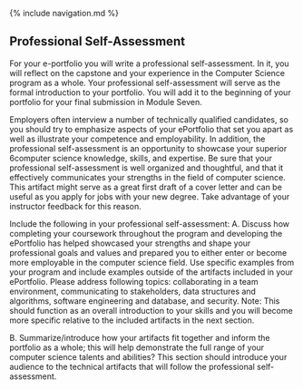 {% include navigation.md %}
## Professional Self-Assessment ##

For your e-portfolio you will write a professional self-assessment. In it, you will reflect on the capstone and your
experience in the Computer Science program as a whole. Your professional self-assessment will serve as the formal introduction to your portfolio. You
will add it to the beginning of your portfolio for your final submission in Module Seven.

Employers often interview a number of technically qualified candidates, so you should try to emphasize aspects of your ePortfolio that set you apart as
well as illustrate your competence and employability. In addition, the professional self-assessment is an opportunity to showcase your superior
6computer science knowledge, skills, and expertise. Be sure that your professional self-assessment is well organized and thoughtful, and that it
effectively communicates your strengths in the field of computer science. This artifact might serve as a great first draft of a cover letter and can be
useful as you apply for jobs with your new degree. Take advantage of your instructor feedback for this reason.

Include the following in your professional self-assessment:
A. Discuss how completing your coursework throughout the program and developing the ePortfolio has helped showcased your strengths and
shape your professional goals and values and prepared you to either enter or become more employable in the computer science field. Use
specific examples from your program and include examples outside of the artifacts included in your ePortfolio. Please address following topics:
collaborating in a team environment, communicating to stakeholders, data structures and algorithms, software engineering and database,
and security. Note: This should function as an overall introduction to your skills and you will become more specific relative to the included
artifacts in the next section.

B. Summarize/introduce how your artifacts fit together and inform the portfolio as a whole; this will help demonstrate the full range of your
computer science talents and abilities? This section should introduce your audience to the technical artifacts that will follow the professional
self-assessment.
